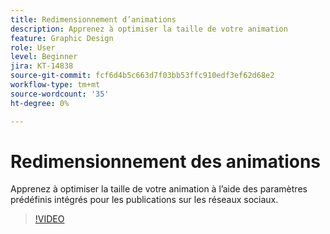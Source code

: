 ```yaml
---
title: Redimensionnement d’animations
description: Apprenez à optimiser la taille de votre animation
feature: Graphic Design
role: User
level: Beginner
jira: KT-14838
source-git-commit: fcf6d4b5c663d7f03bb53ffc910edf3ef62d68e2
workflow-type: tm+mt
source-wordcount: '35'
ht-degree: 0%

---
```


# Redimensionnement des animations

Apprenez à optimiser la taille de votre animation à l’aide des paramètres prédéfinis intégrés pour les publications sur les réseaux sociaux.

>[!VIDEO](https://video.tv.adobe.com/v/3426984?quality=12&learn=on&hidetitle=true)
